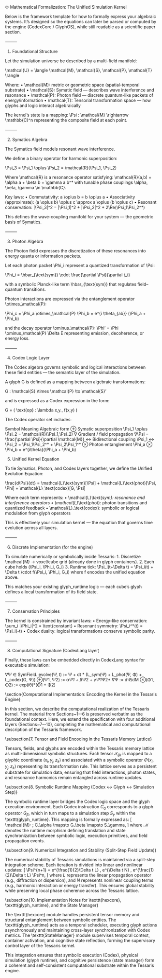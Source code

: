⚙️ Mathematical Formalization: The Unified Simulation Kernel

Below is the framework template for how to formally express your algebraic systems. It’s designed so the equations can later be parsed or computed by the engine (CodexCore / GlyphOS), while still readable as a scientific paper section.

⸻

1. Foundational Structure

Let the simulation universe be described by a multi-field manifold:

\mathcal{U} = \langle \mathcal{M}, \mathcal{S}, \mathcal{P}, \mathcal{T} \rangle

Where:
	•	\mathcal{M}: metric or geometric space (spatial-temporal substrate)
	•	\mathcal{S}: Symatic field — describes wave interference and resonance
	•	\mathcal{P}: Photon field — discrete quantum-like packets of energy/information
	•	\mathcal{T}: Tensorial transformation space — how glyphs and logic interact algebraically

The kernel’s state is a mapping:
\Psi : \mathcal{M} \rightarrow \mathbb{C}^n
representing the composite field at each point.

⸻

2. Symatics Algebra

The Symatics field models resonant wave interference.

We define a binary operator for harmonic superposition:

\Psi_3 = \Psi_1 \oplus \Psi_2 = \mathcal{R}(\Psi_1, \Psi_2)

Where \mathcal{R} is a resonance operator satisfying:
\mathcal{R}(a,b) = \alpha a + \beta b + \gamma a b^*
with tunable phase couplings \alpha, \beta, \gamma \in \mathbb{C}.

Key laws:
	•	Commutativity: a \oplus b = b \oplus a
	•	Associativity (approximate): (a \oplus b) \oplus c \approx a \oplus (b \oplus c)
	•	Resonant conservation: \|\Psi_3\|^2 = \|\Psi_1\|^2 + \|\Psi_2\|^2 + 2\Re(\Psi_1\Psi_2^*)

This defines the wave-coupling manifold for your system — the geometric basis of Symatics.

⸻

3. Photon Algebra

The Photon field expresses the discretization of these resonances into energy quanta or information packets.

Let each photon packet \Phi_i represent a quantized transformation of \Psi:

\Phi_i = \hbar_{\text{sym}} \cdot \frac{\partial \Psi}{\partial t_i}

with a symbolic Planck-like term \hbar_{\text{sym}} that regulates field–quantum transitions.

Photon interactions are expressed via the entanglement operator \otimes_\mathcal{P}:

\Phi_c = \Phi_a \otimes_\mathcal{P} \Phi_b = e^{i \theta_{ab}} (\Phi_a + \Phi_b)

and the decay operator \ominus_\mathcal{P}:
\Phi’ = \Phi \ominus_\mathcal{P} \Delta E
representing emission, decoherence, or energy loss.

⸻

4. Codex Logic Layer

The Codex algebra governs symbolic and logical interactions between these field entities — the semantic layer of the simulation.

A glyph G is defined as a mapping between algebraic transformations:

G : \mathcal{S} \times \mathcal{P} \to \mathcal{S}’

and is expressed as a Codex expression in the form:

G = ( \text{op} : \lambda x,y.\, f(x,y) )

The Codex operator set includes:

Symbol
Meaning
Algebraic form
⊕
Symatic superposition
\Psi_1 \oplus \Psi_2 = \mathcal{R}(\Psi_1,\Psi_2)
∇
Gradient / field propagation
∇\Psi = \frac{\partial \Psi}{\partial \mathcal{M}}
↔
Bidirectional coupling
\Psi_1 ↔ \Psi_2 = \Psi_1\Psi_2^* + \Psi_2\Psi_1^*
⊗
Photon entanglement
\Phi_a ⊗ \Phi_b = e^{i\theta}(\Phi_a + \Phi_b)


5. Unified Kernel Equation

To tie Symatics, Photon, and Codex layers together, we define the Unified Evolution Equation:

\frac{d\Psi}{dt} = \mathcal{L}\text{sym}[\Psi] + \mathcal{L}\text{phot}[\Psi, \Phi] + \mathcal{L}_\text{codex}[G, \Psi]

Where each term represents:
	•	\mathcal{L}_\text{sym}: resonance and interference operators
	•	\mathcal{L}_\text{phot}: photon transitions and quantized feedback
	•	\mathcal{L}_\text{codex}: symbolic or logical modulation from glyph operators

This is effectively your simulation kernel — the equation that governs time evolution across all layers.

⸻

6. Discrete Implementation (for the engine)

To simulate numerically or symbolically inside Tessaris:
	1.	Discretize \mathcal{M} → voxel/cube grid (already done in glyph containers).
	2.	Each cube holds (\Psi_i, \Phi_i, G_i)
	3.	Runtime tick:
\Psi_i(t+\Delta t) = \Psi_i(t) + \Delta t \cdot f(\Psi_i, \Phi_i, G_i)
where f encodes the unified equation above.

This matches your existing glyph_runtime logic — each cube’s glyph defines a local transformation of its field state.

⸻

7. Conservation Principles

The kernel is constrained by invariant laws:
	•	Energy-like conservation: \sum_i |\Phi_i|^2 = \text{constant}
	•	Resonant symmetry: \Psi_i^*(t) = \Psi_i(-t)
	•	Codex duality: logical transformations conserve symbolic parity.

⸻

8. Computational Signature (CodexLang layer)

Finally, these laws can be embedded directly in CodexLang syntax for executable simulation:

∀Ψ ∈ SymField. evolve(Ψ, t) := Ψ + dt * (L_sym(Ψ) + L_phot(Ψ, Φ) + L_codex(G, Ψ))
⊕(Ψ1, Ψ2) := α*Ψ1 + β*Ψ2 + γ*Ψ1*Ψ2*
∇Ψ := dΨ/dM
⊗(Φ1, Φ2) := exp(iθ)*(Φ1 + Φ2)

\section{Computational Implementation: Encoding the Kernel in the Tessaris Engine}

In this section, we describe the computational realization of the Tessaris kernel.
The material from Sections~1--6 is preserved verbatim as the foundational context.
Here, we extend the specification with four additional layers (Sections~7--10),
completing the mathematical and computational description of the Tessaris framework.

\subsection{7. Tensor and Field Encoding in the Tessaris Memory Lattice}

Tensors, fields, and glyphs are encoded within the Tessaris memory lattice as
multi-dimensional symbolic structures. Each tensor $\mathcal{T}_{ijk}$ is mapped
to a glyphic coordinate $(x_i, y_j, z_k)$ and associated with a symbolic
operator $\Phi(x_i, y_j, z_k)$ representing its transformation rule.
This lattice serves as a persistent substrate for simulation data, ensuring that
field interactions, photon states, and resonance harmonics remain entangled
across runtime updates.

\subsection{8. Symbolic Runtime Mapping (Codex $\leftrightarrow$ Glyph $\leftrightarrow$ Simulation Step)}

The symbolic runtime layer bridges the Codex logic space and the glyph execution
environment. Each Codex instruction $C_\alpha$ corresponds to a glyph operator
$G_\beta$, which in turn maps to a simulation step $S_\gamma$ within the
\texttt{glyph\_runtime}. This mapping is formally expressed as:
\[
    \mathcal{M}: \; C_\alpha \mapsto G_\beta \mapsto S_\gamma,
\]
where $\mathcal{M}$ denotes the runtime morphism defining translation and state
synchronization between symbolic logic, execution primitives, and field
propagation events.

\subsection{9. Numerical Integration and Stability (Split-Step Field Update)}

The numerical stability of Tessaris simulations is maintained via a split-step
integration scheme. Each iteration is divided into linear and nonlinear updates:
\[
    \Psi^{n+1} = e^{\frac{1}{2}\Delta t L} \,
                 e^{\Delta t N} \,
                 e^{\frac{1}{2}\Delta t L} \Psi^n,
\]
where $L$ represents the linear propagation operator (e.g., diffraction or
dispersion), and $N$ represents nonlinear coupling terms (e.g., harmonic
interaction or energy transfer). This ensures global stability while preserving
local phase coherence across the Tessaris lattice.

\subsection{10. Implementation Notes for \texttt{hexcore}, \texttt{glyph\_runtime}, and the State Manager}

The \texttt{hexcore} module handles persistent tensor memory and structural
entanglement between symbolic entities. The \texttt{glyph\_runtime} acts as a
temporal scheduler, executing glyph actions asynchronously and maintaining
cross-layer synchronization with Codex metrics. The \texttt{StateManager}
module supervises temporal context, container activation, and cognitive state
reflection, forming the supervisory control layer of the Tessaris kernel.

This integration ensures that symbolic execution (Codex), physical simulation
(glyph runtime), and cognitive persistence (state manager) form a coherent and
self-consistent computational substrate within the Tessaris engine.